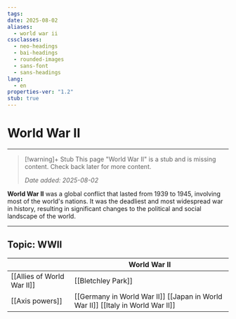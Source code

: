 ```yaml
---
tags: 
date: 2025-08-02
aliases:
  - world war ii
cssclasses:
  - neo-headings
  - bai-headings
  - rounded-images
  - sans-font
  - sans-headings
lang:
  - en
properties-ver: "1.2"
stub: true
---
```

# World War II

***
>[!warning]+ Stub
> This page "World War II" is a stub and is missing content. Check back later for more content.
> 
> *Date added: 2025-08-02*

**World War II** was a global conflict that lasted from 1939 to 1945, involving most of the world's nations. It was the deadliest and most widespread war in history, resulting in significant changes to the political and social landscape of the world.



***
## Topic: WWII

|                            | World War II                                                                     |
| -------------------------- | -------------------------------------------------------------------------------- |
| [[Allies of World War II]] | [[Bletchley Park]]                                                               |
| [[Axis powers]]            | [[Germany in World War II]]  [[Japan in World War II]] [[Italy in World War II]] |
